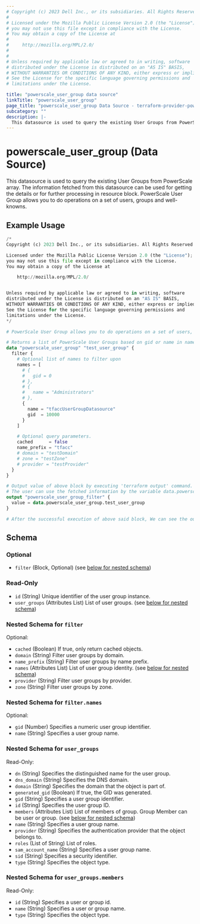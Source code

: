 ```yaml
---
# Copyright (c) 2023 Dell Inc., or its subsidiaries. All Rights Reserved.
#
# Licensed under the Mozilla Public License Version 2.0 (the "License");
# you may not use this file except in compliance with the License.
# You may obtain a copy of the License at
#
#     http://mozilla.org/MPL/2.0/
#
#
# Unless required by applicable law or agreed to in writing, software
# distributed under the License is distributed on an "AS IS" BASIS,
# WITHOUT WARRANTIES OR CONDITIONS OF ANY KIND, either express or implied.
# See the License for the specific language governing permissions and
# limitations under the License.

title: "powerscale_user_group data source"
linkTitle: "powerscale_user_group"
page_title: "powerscale_user_group Data Source - terraform-provider-powerscale"
subcategory: ""
description: |-
  This datasource is used to query the existing User Groups from PowerScale array. The information fetched from this datasource can be used for getting the details or for further processing in resource block. PowerScale User Group allows you to do operations on a set of users, groups and well-knowns.
---
```


# powerscale_user_group (Data Source)

This datasource is used to query the existing User Groups from PowerScale array. The information fetched from this datasource can be used for getting the details or for further processing in resource block. PowerScale User Group allows you to do operations on a set of users, groups and well-knowns.

## Example Usage

```terraform
/*
Copyright (c) 2023 Dell Inc., or its subsidiaries. All Rights Reserved.

Licensed under the Mozilla Public License Version 2.0 (the "License");
you may not use this file except in compliance with the License.
You may obtain a copy of the License at

    http://mozilla.org/MPL/2.0/


Unless required by applicable law or agreed to in writing, software
distributed under the License is distributed on an "AS IS" BASIS,
WITHOUT WARRANTIES OR CONDITIONS OF ANY KIND, either express or implied.
See the License for the specific language governing permissions and
limitations under the License.
*/

# PowerScale User Group allows you to do operations on a set of users, groups and well-knowns.

# Returns a list of PowerScale User Groups based on gid or name in names filter block. 
data "powerscale_user_group" "test_user_group" {
  filter {
    # Optional list of names to filter upon
    names = [
      # {
      #   gid = 0
      # },
      # {
      #   name = "Administrators"
      # },
      {
        name = "tfaccUserGroupDatasource"
        gid  = 10000
      }
    ]

    # Optional query parameters.
    cached      = false
    name_prefix = "tfacc"
    # domain = "testDomain"
    # zone = "testZone"
    # provider = "testProvider"
  }
}

# Output value of above block by executing 'terraform output' command.
# The user can use the fetched information by the variable data.powerscale_user_group.test_user_group
output "powerscale_user_group_filter" {
  value = data.powerscale_user_group.test_user_group
}

# After the successful execution of above said block, We can see the output value by executing 'terraform output' command.
```

<!-- schema generated by tfplugindocs -->
## Schema

### Optional

- `filter` (Block, Optional) (see [below for nested schema](#nestedblock--filter))

### Read-Only

- `id` (String) Unique identifier of the user group instance.
- `user_groups` (Attributes List) List of user groups. (see [below for nested schema](#nestedatt--user_groups))

<a id="nestedblock--filter"></a>
### Nested Schema for `filter`

Optional:

- `cached` (Boolean) If true, only return cached objects.
- `domain` (String) Filter user groups by domain.
- `name_prefix` (String) Filter user groups by name prefix.
- `names` (Attributes List) List of user group identity. (see [below for nested schema](#nestedatt--filter--names))
- `provider` (String) Filter user groups by provider.
- `zone` (String) Filter user groups by zone.

<a id="nestedatt--filter--names"></a>
### Nested Schema for `filter.names`

Optional:

- `gid` (Number) Specifies a numeric user group identifier.
- `name` (String) Specifies a user group name.



<a id="nestedatt--user_groups"></a>
### Nested Schema for `user_groups`

Read-Only:

- `dn` (String) Specifies the distinguished name for the user group.
- `dns_domain` (String) Specifies the DNS domain.
- `domain` (String) Specifies the domain that the object is part of.
- `generated_gid` (Boolean) If true, the GID was generated.
- `gid` (String) Specifies a user group identifier.
- `id` (String) Specifies the user group ID.
- `members` (Attributes List) List of members of group. Group Member can be user or group. (see [below for nested schema](#nestedatt--user_groups--members))
- `name` (String) Specifies a user group name.
- `provider` (String) Specifies the authentication provider that the object belongs to.
- `roles` (List of String) List of roles.
- `sam_account_name` (String) Specifies a user group name.
- `sid` (String) Specifies a security identifier.
- `type` (String) Specifies the object type.

<a id="nestedatt--user_groups--members"></a>
### Nested Schema for `user_groups.members`

Read-Only:

- `id` (String) Specifies a user or group id.
- `name` (String) Specifies a user or group name.
- `type` (String) Specifies the object type.